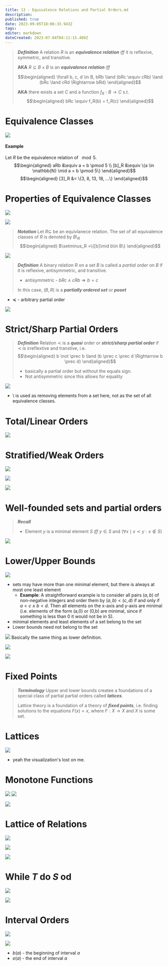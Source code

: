 ```yaml
---
title: 13 - Equivalence Relations and Partial Orders.md
description: 
published: true
date: 2023-09-05T18:06:33.943Z
tags: 
editor: markdown
dateCreated: 2023-07-04T04:11:15.489Z
---
```


> ***Definition***
> A relation $R$ is an ***equivalence relation*** *iff* it is reflexive, symmetric, and transitive. 
> 
> **AKA**
> $R \subseteq B \times B$ is an ***equivalence relation*** *iff*
> 
> $$\begin{aligned}
>     \forall b, c, d \in B, bRb \land (bRc \equiv cRb) \land (bRc \land cRd \Rightarrow bRd)
> \end{aligned}$$
> 
> **AKA**
> there exists a set $C$ and a function $f_R: B \to C$ s.t.
> $$\begin{aligned}
>     bRc \equiv f_R(b) = f_R(c)
> \end{aligned}$$

# Equivalence Classes
![](/images/20221206160852.png)

#### Example
Let $R$ be the equivalence relation of $\mod 5$.
$$\begin{aligned}
    aRb &\equiv a = b \pmod 5 \\
    [b]_R  &\equiv \{a \in \mathbb{N} \mid a = b \pmod 5\}
\end{aligned}$$
$$\begin{aligned}
    [3]_R &= \{3, 8, 13, 18, ...\}
\end{aligned}$$

# Properties of Equivalence Classes
![](/images/20221206161258.png)

![](/images/20221206161924.png)

> ***Notation***
> Let $R \subseteq$ be an equivlanece relation. The set of all equivalence classes of $R$ is denoted by $B\setminus_R$
> $$\begin{aligned}
>     B\setminus_R =\{[b]\mid b\in B\}
> \end{aligned}$$

![](/images/20221206163056.png)

> ***Definition***
> A binary relation $R$ on a set $B$ is called a *partial order* on $B$ if it is reflexive, antisymmetric, and transitive.
> - antisymmetric - $bRc \land cRb \Rightarrow b = c$
> 
> In this case, $(B, R)$ is a ***partially ordered set*** or ***poset***
- $\preceq$ - arbitrary partial order

![](/images/20221206164057.png)

# Strict/Sharp Partial Orders
> ***Definition***
> Relation $\prec$ is a ***quasi*** order or ***strict/sharp partial order*** if $\prec$ is irreflextive and transtive, i.e.
> $$\begin{aligned}
>     b \not \prec b \land (b \prec c \prec d \Rightarrow b \prec d)
> \end{aligned}$$
> - basically a partial order but without the equals sign. 
> - Not antisymmetric since this allows for equality

![](/images/20221206172700.png)
- $\setminus$ is used as removing elements from a set here, not as the set of all equivalence classes.

# Total/Linear Orders
![](/images/20221206164455.png)

# Stratified/Weak Orders
![](/images/20221206164807.png)

![](/images/20221206170049.png)

![](/images/20221206182553.png)


# Well-founded sets and partial orders
> ***Recall***
> - Element $y$ is a minimal element $S$ *iff* $y \in S$ and $(\forall x \mid x \prec y: x \not \in S)$

![](/images/20221206183052.png)

# Lower/Upper Bounds
![](/images/20221206183726.png)
- sets may have more than one minimal element, but there is always at most one least element
    - **Example**: A straightforward example is to consider all pairs $(a,b)$ of non-negative integers and order them by $(a,b) < (c,d)$ if and only if $a<c \land b<d$. Then all elements on the x-axis and y-axis are minimal (i.e. elements of the form (a,0) or (0,b) are minimal, since if something is less than 0 it would not be in S).
- minimal elements and least elements of a set belong to the set
- Lower bounds need not belong to the set

![](/images/20221206185255.png)
Basically the same thing as lower definition.

![](/images/20221206185703.png)

![](/images/20221206185725.png)

# Fixed Points
> ***Terminology***
> Upper and lower bounds createe a foundations of a special class of partial partial orders called ***latices***.
> 
> Lattice theory is a foundation of a theory of ***fixed points***, i.e. finding solutions to the equations $F(x) = x$, where $F: X \to X$ and $X$ is some set.

# Lattices
![](/images/20221206190339.png)
- yeah the visualization's lost on me.

# Monotone Functions
![](/images/20221206203543.png)
![](/images/20221206203559.png)

![](/images/20221206211628.png)

# Lattice of Relations
![](/images/20221206212209.png)

![](/images/20221206212301.png)

![](/images/20221206212434.png)

# While $T$ do $S$ od
![](/images/20221206212943.png)

![](/images/20221206212956.png)

# Interval Orders
![](/images/20221206213040.png)

![](/images/20221206213215.png)
- $b(a)$ - the beginning of interval $a$
- $e(a)$ - the end of interval $a$



